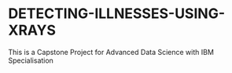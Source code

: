 # DETECTING-ILLNESSES-USING-XRAYS
This is a Capstone Project for Advanced Data Science with IBM Specialisation
